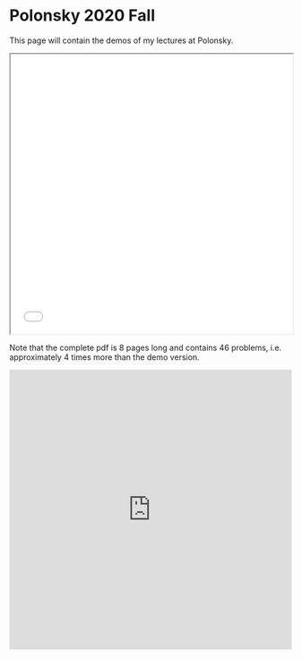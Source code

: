 <h1>
    Polonsky 2020 Fall
</h1>

<p>
    This page will contain the demos of my lectures at Polonsky.
</p>

<div class="row">
    <div class="col-12 col-md-5">
        <iframe src="/teaching/polonsky/demo/C1-binomial-counting.pdf" width="100%" height="500px"></iframe>
        <p>
            Note that the complete pdf is 8 pages long and contains 46 problems, i.e. approximately 4 times more than the demo version.
        </p>
    </div>
    <div class="col-12 col-md-7">
        <iframe width="100%" height="500px" src="https://www.youtube.com/embed/PK67lDoTsy8" frameborder="0" allow="accelerometer; autoplay; encrypted-media; gyroscope; picture-in-picture" allowfullscreen></iframe>
    </div>
</div>

<div class="row">
    <div class="col-12 col-md-6">
        <!-- <iframe src="/teaching/polonsky/demo/C1-binomial-counting.pdf" width="100%" height="auto"></iframe> -->
    </div>
    <div class="col-12 col-md-6">
        <!-- <iframe src="/teaching/polonsky/demo/C1-binomial-counting.pdf" width="100%" height="auto"></iframe> -->
    </div>
</div>

<div class="row">
    <div class="col-12 col-md-6">
        <!-- <iframe src="/teaching/polonsky/demo/C1-binomial-counting.pdf" width="100%" height="auto"></iframe> -->
    </div>
    <div class="col-12 col-md-6">
        <!-- <iframe src="/teaching/polonsky/demo/C1-binomial-counting.pdf" width="100%" height="auto"></iframe> -->
    </div>
</div>

<div class="row">
    <div class="col-12 col-md-6">
        <!-- <iframe src="/teaching/polonsky/demo/C1-binomial-counting.pdf" width="100%" height="auto"></iframe> -->
    </div>
    <div class="col-12 col-md-6">
        <!-- <iframe src="/teaching/polonsky/demo/C1-binomial-counting.pdf" width="100%" height="auto"></iframe> -->
    </div>
</div>

<div class="row">
    <div class="col-12 col-md-6">
        <!-- <iframe src="/teaching/polonsky/demo/C1-binomial-counting.pdf" width="100%" height="auto"></iframe> -->
    </div>
    <div class="col-12 col-md-6">
        <!-- <iframe src="/teaching/polonsky/demo/C1-binomial-counting.pdf" width="100%" height="auto"></iframe> -->
    </div>
</div>
